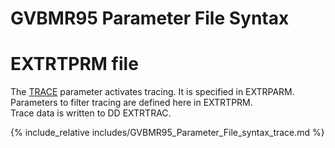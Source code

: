 # GVBMR95 Parameter File Syntax

# EXTRTPRM file  

The [TRACE](./GVBMR95_Parameter_File_Syntax_extr.md#trace) parameter activates tracing. It is specified in EXTRPARM. 
Parameters to filter tracing are defined here in EXTRTPRM.  
Trace data is written to DD EXTRTRAC.

{% include_relative includes/GVBMR95_Parameter_File_syntax_trace.md %}
